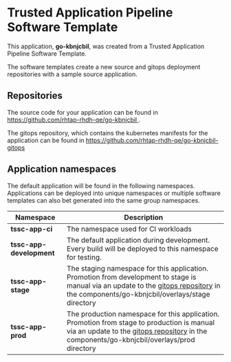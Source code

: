# Trusted Application Pipeline Software Template

This application, **go-kbnjcbil**, was created from a Trusted Application Pipeline Software Template.

The software templates create a new source and gitops deployment repositories with a sample source application. 

## Repositories

The source code for your application can be found in [https://github.com/rhtap-rhdh-qe/go-kbnjcbil ](https://github.com/rhtap-rhdh-qe/go-kbnjcbil ).
 
The gitops repository, which contains the kubernetes manifests for the application can be found in 
[https://github.com/rhtap-rhdh-qe/go-kbnjcbil-gitops ](https://github.com/rhtap-rhdh-qe/go-kbnjcbil-gitops ) 

## Application namespaces 

The default application will be found in the following namespaces. Applications can be deployed into unique namespaces or multiple software templates can also bet generated into the same group namespaces.  

|  Namespace   |  Description   |  
| -------- | -------- |
| **tssc-app-ci** | The namespace used for CI workloads |
| **tssc-app-development** | The default application during development. Every build will be deployed to this namespace for testing. |
| **tssc-app-stage** | The staging namespace for this application. Promotion from development to stage is manual via an update to the [gitops repository](https://github.com/rhtap-rhdh-qe/go-kbnjcbil-gitops ) in the components/go-kbnjcbil/overlays/stage directory |
| **tssc-app-prod** | The production namespace for this application. Promotion from stage to production is manual via an update to the [gitops repository](https://github.com/rhtap-rhdh-qe/go-kbnjcbil-gitops ) in the components/go-kbnjcbil/overlays/prod directory |